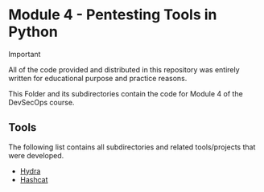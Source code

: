 # Module 4 - Pentesting Tools in Python

> [!IMPORTANT]
> All of the code provided and distributed in this repository was entirely written for educational purpose and practice reasons.

This Folder and its subdirectories contain the code for Module 4 of the DevSecOps course.

## Tools

The following list contains all subdirectories and related tools/projects that were developed.

-   [Hydra](./hydra/README.md)
-   [Hashcat](./hashacat/README.md)
